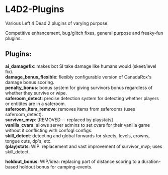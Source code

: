 L4D2-Plugins
============

Various Left 4 Dead 2 plugins of varying purpose.

Competitive enhancement, bug/glitch fixes, general purpose and freaky-fun plugins.

Plugins:
--------
<b>ai_damagefix</b>: makes bot SI take damage like humans would (skeet/level fix).<br />
<b>damage_bonus_flexible</b>: flexibly configurable version of CanadaRox's damage bonus scoring.<br />
<b>penalty_bonus</b>: bonus system for giving survivors bonus regardless of whether they survive or wipe.<br />
<b>saferoom_detect</b>: precise detection system for detecting whether players or entitites are in a saferoom.<br />
<b>saferoom_item_remove</b>: removes items from saferooms (uses saferoom_detect).<br />
<b>survivor_mvp</b>: [REMOVED -- replaced by playstats]<br />
<b>vanilla_cvars</b>: allows server admins to set cvars for their vanilla game without it conflicting with confogl configs.<br />
<b>skill_detect</b>: detecting and global forwards for skeets, levels, crowns, tongue cuts, dp's, etc.<br />
<b>(play)stats</b>: WIP: replacement and vast improvement of survivor_mvp; uses skill_detect.<br />

<b>holdout_bonus</b>: WIP/idea: replacing part of distance scoring to a duration-based holdout bonus for camping-events.<br />
